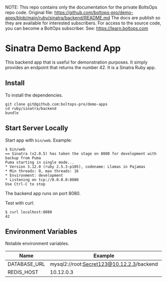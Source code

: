 <!-- note marker start -->
NOTE: This repo contains only the documentation for the private BoltsOps repo code.
Original file: https://github.com/boltops-pro/demo-apps/blob/main/ruby/sinatra/backend/README.md
The docs are publish so they are available for interested subscribers.
For access to the source code, you can become a BoltOps subscriber.
See: https://learn.boltops.com

<!-- note marker end -->

# Sinatra Demo Backend App

This backend app that is useful for demonstration purposes.  It simply provides an endpoint that returns the number 42. It is a Sinatra Ruby app.

## Install

To install the dependencies.

    git clone git@github.com:boltops-pro/demo-apps
    cd ruby/sinatra/backend
    bundle

## Start Server Locally

Start app with `bin/web`. Example:

    $ bin/web
    == Sinatra (v2.0.5) has taken the stage on 8080 for development with backup from Puma
    Puma starting in single mode...
    * Version 3.12.0 (ruby 2.5.3-p105), codename: Llamas in Pajamas
    * Min threads: 0, max threads: 16
    * Environment: development
    * Listening on tcp://0.0.0.0:8080
    Use Ctrl-C to stop

The backend app runs on port 8080.

Test with curl:

    $ curl localhost:8080
    42

## Environment Variables

Notable environment variables.

Name | Example | Default
---|---|---
DATABASE_URL | mysql2://root:Secret123@10.12.2.3/backend | (not set)
REDIS_HOST | 10.12.0.3 | 127.0.0.1
